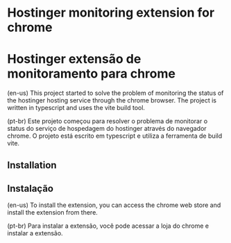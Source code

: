# Hostinger monitoring extension for chrome
# Hostinger extensão de monitoramento para chrome

(en-us) This project started to solve the problem of monitoring the status of the hostinger hosting service through the chrome browser. The project is written in typescript and uses the vite build tool.

(pt-br) Este projeto começou para resolver o problema de monitorar o status do serviço de hospedagem do hostinger através do navegador chrome. O projeto está escrito em typescript e utiliza a ferramenta de build vite.


## Installation
## Instalação
(en-us) To install the extension, you can access the chrome web store and install the extension from there.

(pt-br) Para instalar a extensão, você pode acessar a loja do chrome e instalar a extensão.



